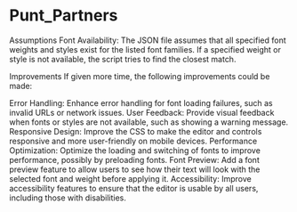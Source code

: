 # Punt_Partners
Assumptions
Font Availability: The JSON file assumes that all specified font weights and styles exist for the listed font families. If a specified weight or style is not available, the script tries to find the closest match.

Improvements
If given more time, the following improvements could be made:

Error Handling: Enhance error handling for font loading failures, such as invalid URLs or network issues.
User Feedback: Provide visual feedback when fonts or styles are not available, such as showing a warning message.
Responsive Design: Improve the CSS to make the editor and controls responsive and more user-friendly on mobile devices.
Performance Optimization: Optimize the loading and switching of fonts to improve performance, possibly by preloading fonts.
Font Preview: Add a font preview feature to allow users to see how their text will look with the selected font and weight before applying it.
Accessibility: Improve accessibility features to ensure that the editor is usable by all users, including those with disabilities.
